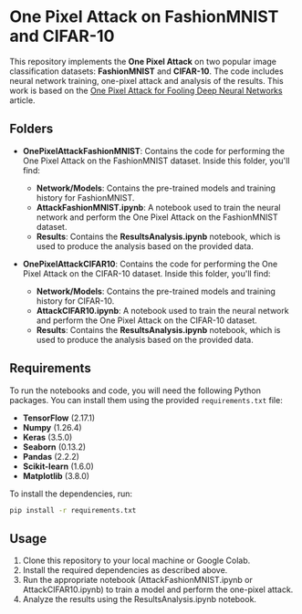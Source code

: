 # One Pixel Attack on FashionMNIST and CIFAR-10

This repository implements the **One Pixel Attack** on two popular image classification datasets: **FashionMNIST** and **CIFAR-10**. The code includes neural network training, one-pixel attack and analysis of the results. This work is based on the [One Pixel Attack for Fooling Deep Neural Networks](https://arxiv.org/abs/1710.08864) article.


## Folders

- **OnePixelAttackFashionMNIST**: Contains the code for performing the One Pixel Attack on the FashionMNIST dataset. Inside this folder, you'll find:
  - **Network/Models**: Contains the pre-trained models and training history for FashionMNIST.
  - **AttackFashionMNIST.ipynb**: A notebook used to train the neural network and perform the One Pixel Attack on the FashionMNIST dataset.
  - **Results**: Contains the **ResultsAnalysis.ipynb** notebook, which is used to produce the analysis based on the provided data.

- **OnePixelAttackCIFAR10**: Contains the code for performing the One Pixel Attack on the CIFAR-10 dataset. Inside this folder, you'll find:
  - **Network/Models**: Contains the pre-trained models and training history for CIFAR-10.
  - **AttackCIFAR10.ipynb**: A notebook used to train the neural network and perform the One Pixel Attack on the CIFAR-10 dataset.
  - **Results**: Contains the **ResultsAnalysis.ipynb** notebook, which is used to produce the analysis based on the provided data.



## Requirements

To run the notebooks and code, you will need the following Python packages. You can install them using the provided `requirements.txt` file:

- **TensorFlow** (2.17.1)
- **Numpy** (1.26.4)
- **Keras** (3.5.0)
- **Seaborn** (0.13.2)
- **Pandas** (2.2.2)
- **Scikit-learn** (1.6.0)
- **Matplotlib** (3.8.0)

To install the dependencies, run:

```bash
pip install -r requirements.txt
```

## Usage
1. Clone this repository to your local machine or Google Colab.
2. Install the required dependencies as described above.
3. Run the appropriate notebook (AttackFashionMNIST.ipynb or AttackCIFAR10.ipynb) to train a model and perform the one-pixel attack.
4. Analyze the results using the ResultsAnalysis.ipynb notebook.
